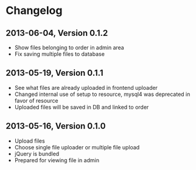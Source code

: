 # Changelog

## 2013-06-04, Version 0.1.2
* Show files belonging to order in admin area
* Fix saving multiple files to database

## 2013-05-19, Version 0.1.1
* See what files are already uploaded in frontend uploader
* Changed internal use of setup to resource, mysql4 was deprecated in favor of resource
* Uploaded files will be saved in DB and linked to order

## 2013-05-16, Version 0.1.0
* Upload files
* Choose single file uploader or multiple file upload
* jQuery is bundled
* Prepared for viewing file in admin